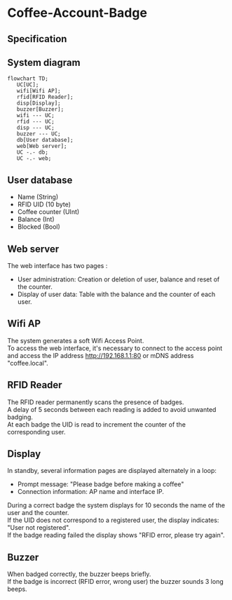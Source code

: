 Coffee-Account-Badge
==========================
Specification
---

## System diagram
```mermaid
flowchart TD;
   UC[UC];
   wifi[Wifi AP];
   rfid[RFID Reader];
   disp[Display];
   buzzer[Buzzer];
   wifi --- UC;
   rfid --- UC;
   disp --- UC;
   buzzer --- UC;
   db[User database];
   web[Web server];
   UC -.- db;
   UC -.- web;
```

## User database
- Name (String)
- RFID UID (10 byte)
- Coffee counter (UInt)
- Balance (Int)
- Blocked (Bool)

## Web server
The web interface has two pages :
- User administration: Creation or deletion of user, balance and reset of the counter.
- Display of user data: Table with the balance and the counter of each user.

## Wifi AP
The system generates a soft Wifi Access Point. <br>
To access the web interface, it's necessary to connect to the access point and access the IP address http://192.168.1.1:80 or mDNS address "coffee.local".

## RFID Reader
The RFID reader permanently scans the presence of badges. <br>
A delay of 5 seconds between each reading is added to avoid unwanted badging.<br>
At each badge the UID is read to increment the counter of the corresponding user.

## Display
In standby, several information pages are displayed alternately in a loop:
- Prompt message: "Please badge before making a coffee"
- Connection information: AP name and interface IP.

During a correct badge the system displays for 10 seconds the name of the user and the counter.<br>
If the UID does not correspond to a registered user, the display indicates: "User not registered".<br>
If the badge reading failed the display shows "RFID error, please try again".

## Buzzer
When badged correctly, the buzzer beeps briefly.<br>
If the badge is incorrect (RFID error, wrong user) the buzzer sounds 3 long beeps.
